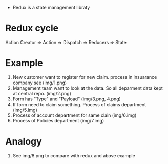 * Redux is a state management libraty

Redux cycle
================
Action Creator => Action => Dispatch => Reducers => State

Example
================
1. New customer want to register for new claim. process in insuarance company see (img/1.png)
2. Management team want to look at the data. So all deparment data kept at central repo. (img/2.png)
3. Form has "Type" and "Payload" (img/3.png, 4.png)
4. If form need to claim something. Process of claims department (img/5.img)
5. Process of account department for same clain (img/6.img)
6. Process of Policies department (img/7.img)

Analogy
=============
1. See img/8.png to compare with redux and above example